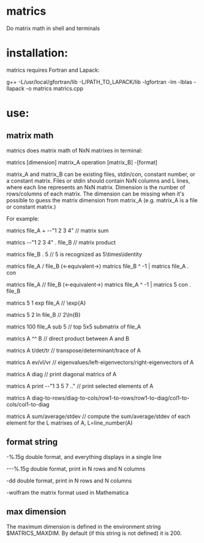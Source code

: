 # matrics

Do matrix math in shell and terminals

# installation:

matrics requires Fortran and Lapack:

g++ -L/usr/local/gfortran/lib -L/PATH_TO_LAPACK/lib -lgfortran -lm -lblas -llapack -o matrics matrics.cpp

# use:

## matrix math

matrics does matrix math of NxN matrixes in terminal:

matrics [dimension] matrix_A operation [matrix_B] -[format]

matrix_A and matrix_B can be existing files, stdin/con, constant number, or a constant matrix. Files or stdin should contain NxN columns and L lines, where each line represents an NxN matrix.
Dimension is the number of rows/columns of each matrix. The dimension can be missing when it's possible to guess the matrix dimension from matrix_A (e.g. matrix_A is a file or constant matrix.)

For example:

matrics file_A + --"1 2 3 4"    // matrix sum

matrics --"1 2 3 4" . file_B    // matrix product

matrics file_B . 5              // 5 is recognized as 5\times\identity

matrics file_A / file_B  (<-equivalent->)  matrics file_B ^ -1 | matrics file_A . con

matrics file_A // file_B  (<-equivalent->)  matrics file_A ^ -1 | matrics 5 con . file_B

matrics 5 1 exp file_A          // \exp{A}

matrics 5 2 ln file_B           // 2\ln{B}

matrics 100 file_A sub 5        // top 5x5 submatrix of file_A

matrics A ^^ B                  // direct product between A and B

matrics A t/det/tr              // transpose/determinant/trace of A

matrics A ev/vl/vr              // eigenvalues/left-eigenvectors/right-eigenvectors of A

matrics A diag                  // print diagonal matrics of A

matrics A print --"1 3 5 7 .."  // print selected elements of A

matrics A diag-to-rows/diag-to-cols/row1-to-rows/row1-to-diag/col1-to-cols/col1-to-diag

matrics A sum/average/stdev     // compute the sum/average/stdev of each element for the L matrixes of A, L=line_number(A)

## format string

-%.15g       double format, and everything displays in a single line

---%.15g     double format, print in N rows and N columns

-dd          double format, print in N rows and N columns

-wolfram     the matrix format used in Mathematica

## max dimension

The maximum dimension is defined in the environment string $MATRICS_MAXDIM. By default (if this string is not defined) it is 200.
